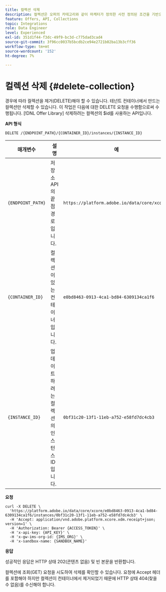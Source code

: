 ```yaml
---
title: 컬렉션 삭제
description: 컬렉션은 오퍼의 카테고리와 같이 마케터가 정의한 사전 정의된 조건을 기반으로 하는 오퍼의 하위 집합입니다.
feature: Offers, API, Collections
topic: Integrations
role: Data Engineer
level: Experienced
exl-id: 351d1f44-f3dc-49f9-bc3d-c775dad3cad4
source-git-commit: 3f96cc0037b5bcdb2ce94e2721b02ba13b3cff36
workflow-type: tm+mt
source-wordcount: '152'
ht-degree: 7%

---
```


# 컬렉션 삭제 {#delete-collection}

경우에 따라 컬렉션을 제거(DELETE)해야 할 수 있습니다. 테넌트 컨테이너에서 만드는 컬렉션만 삭제할 수 있습니다. 이 작업은 다음에 대한 DELETE 요청을 수행함으로써 수행됩니다. [!DNL Offer Library] 삭제하려는 컬렉션의 $id를 사용하는 API입니다.

**API 형식**

```http
DELETE /{ENDPOINT_PATH}/{CONTAINER_ID}/instances/{INSTANCE_ID}
```

| 매개변수 | 설명 | 예 |
| --------- | ----------- | ------- |
| `{ENDPOINT_PATH}` | 저장소 API의 끝점 경로입니다. | `https://platform.adobe.io/data/core/xcore/` |
| `{CONTAINER_ID}` | 컬렉션이 있는 컨테이너입니다. | `e0bd8463-0913-4ca1-bd84-6309134ca1f6` |
| `{INSTANCE_ID}` | 업데이트하려는 컬렉션의 인스턴스 ID입니다. | `0bf31c20-13f1-11eb-a752-e58fd7dc4cb3` |

**요청**

```shell
curl -X DELETE \
  'https://platform.adobe.io/data/core/xcore/e0bd8463-0913-4ca1-bd84-6309134ca1f6/instances/0bf31c20-13f1-11eb-a752-e58fd7dc4cb3' \
  -H 'Accept: application/vnd.adobe.platform.xcore.xdm.receipt+json; version=1' \
  -H 'Authorization: Bearer {ACCESS_TOKEN}' \
  -H 'x-api-key: {API_KEY}' \
  -H 'x-gw-ims-org-id: {IMS_ORG}' \
  -H 'x-sandbox-name: {SANDBOX_NAME}'
```

**응답**

성공적인 응답은 HTTP 상태 202(콘텐츠 없음) 및 빈 본문을 반환합니다.

컬렉션에 조회(GET) 요청을 시도하여 삭제를 확인할 수 있습니다. 요청에 Accept 헤더를 포함해야 하지만 컬렉션이 컨테이너에서 제거되었기 때문에 HTTP 상태 404(찾을 수 없음)를 수신해야 합니다.

